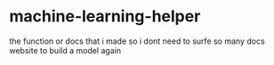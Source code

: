 # machine-learning-helper
the function or docs that i made so i dont need to surfe so many docs website to build a model again
